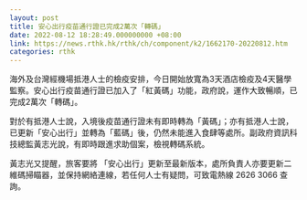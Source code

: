```yaml
---
layout: post
title: 安心出行疫苗通行證已完成2萬次「轉碼」
date: 2022-08-12 18:28:49.000000000 +08:00
link: https://news.rthk.hk/rthk/ch/component/k2/1662170-20220812.htm
categories: rthk
---
```


海外及台灣經機場抵港人士的檢疫安排，今日開始放寬為3天酒店檢疫及4天醫學監察。安心出行疫苗通行證已加入了「紅黃碼」功能，政府說，運作大致暢順，已完成2萬次「轉碼」。

對於有抵港人士說，入境後疫苗通行證未有即時轉為「黃碼」；亦有抵港人士說，已更新「安心出行」並轉為「藍碼」後，仍然未能進入食肆等處所。副政府資訊科技總監黃志光說，有即時跟進求助個案，檢視轉碼系統。

黃志光又提醒，旅客要將 「安心出行」更新至最新版本，處所負責人亦要更新二維碼掃瞄器，並保持網絡連線，若任何人士有疑問，可致電熱線 2626 3066 查詢。

